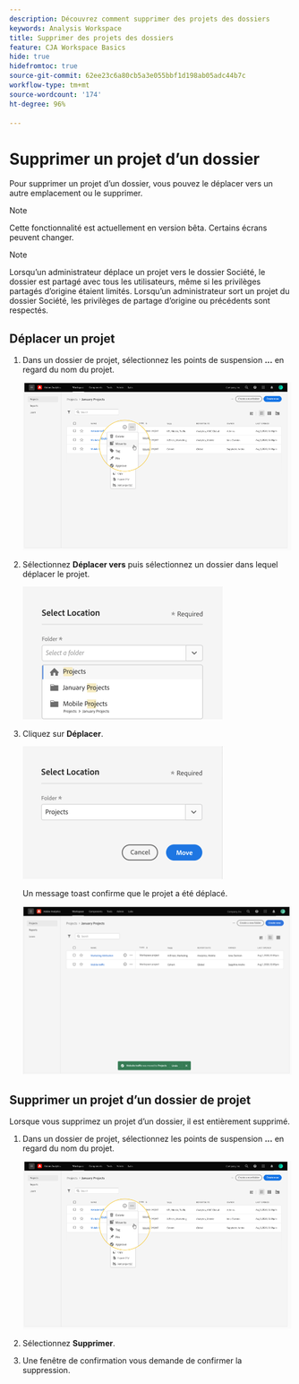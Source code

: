 ```yaml
---
description: Découvrez comment supprimer des projets des dossiers
keywords: Analysis Workspace
title: Supprimer des projets des dossiers
feature: CJA Workspace Basics
hide: true
hidefromtoc: true
source-git-commit: 62ee23c6a80cb5a3e055bbf1d198ab05adc44b7c
workflow-type: tm+mt
source-wordcount: '174'
ht-degree: 96%

---
```



# Supprimer un projet d’un dossier

Pour supprimer un projet d’un dossier, vous pouvez le déplacer vers un autre emplacement ou le supprimer.

>[!NOTE]
>
>Cette fonctionnalité est actuellement en version bêta. Certains écrans peuvent changer.

>[!NOTE]
>
>Lorsqu’un administrateur déplace un projet vers le dossier Société, le dossier est partagé avec tous les utilisateurs, même si les privilèges partagés d’origine étaient limités. Lorsqu’un administrateur sort un projet du dossier Société, les privilèges de partage d’origine ou précédents sont respectés.

## Déplacer un projet

1. Dans un dossier de projet, sélectionnez les points de suspension **...** en regard du nom du projet.

   ![](/help/analysis-workspace/build-workspace-project/assets/move1.png)

1. Sélectionnez **Déplacer vers** puis sélectionnez un dossier dans lequel déplacer le projet.

   ![](/help/analysis-workspace/build-workspace-project/assets/move-select-location.png)

1. Cliquez sur **Déplacer**.

   ![](/help/analysis-workspace/build-workspace-project/assets/move-click-move.png)

   Un message toast confirme que le projet a été déplacé.

   ![](/help/analysis-workspace/build-workspace-project/assets/move-project-moved.png)

## Supprimer un projet d’un dossier de projet

Lorsque vous supprimez un projet d’un dossier, il est entièrement supprimé.

1. Dans un dossier de projet, sélectionnez les points de suspension **...** en regard du nom du projet.

   ![](/help/analysis-workspace/build-workspace-project/assets/move1.png)

1. Sélectionnez **Supprimer**.

1. Une fenêtre de confirmation vous demande de confirmer la suppression.
